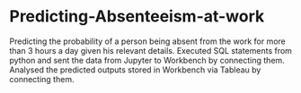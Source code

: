 # Predicting-Absenteeism-at-work
Predicting the probability of a person being absent from the work for more than 3 hours a day given his relevant details. Executed SQL statements from python and sent the data from Jupyter to Workbench by connecting them. Analysed the predicted outputs stored in Workbench via Tableau by connecting them.
